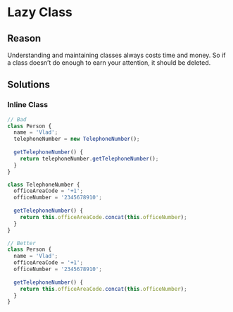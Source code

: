 # Lazy Class
## Reason
Understanding and maintaining classes always costs time and money. So if a class doesn’t do enough to earn your attention, it should be deleted.

## Solutions
### Inline Class
```js
// Bad
class Person {
  name = 'Vlad';
  telephoneNumber = new TelephoneNumber();
  
  getTelephoneNumber() {
    return telephoneNumber.getTelephoneNumber();
  }
}

class TelephoneNumber {
  officeAreaCode = '+1';
  officeNumber = '2345678910';
  
  getTelephoneNumber() {
    return this.officeAreaCode.concat(this.officeNumber);
  }
}

// Better
class Person {
  name = 'Vlad';
  officeAreaCode = '+1';
  officeNumber = '2345678910';
  
  getTelephoneNumber() {
    return this.officeAreaCode.concat(this.officeNumber);
  }
}
```

